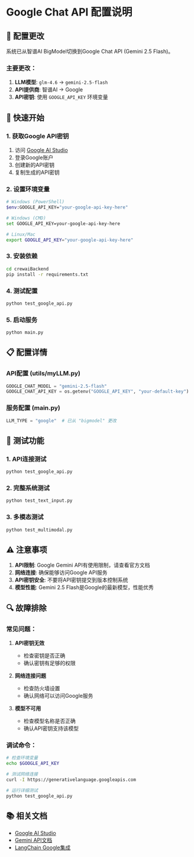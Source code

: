 # Google Chat API 配置说明

## 🔧 配置更改

系统已从智谱AI BigModel切换到Google Chat API (Gemini 2.5 Flash)。

### 主要更改：

1. **LLM模型**: `glm-4.6` → `gemini-2.5-flash`
2. **API提供商**: 智谱AI → Google
3. **API密钥**: 使用 `GOOGLE_API_KEY` 环境变量

## 🚀 快速开始

### 1. 获取Google API密钥

1. 访问 [Google AI Studio](https://makersuite.google.com/app/apikey)
2. 登录Google账户
3. 创建新的API密钥
4. 复制生成的API密钥

### 2. 设置环境变量

```bash
# Windows (PowerShell)
$env:GOOGLE_API_KEY="your-google-api-key-here"

# Windows (CMD)
set GOOGLE_API_KEY=your-google-api-key-here

# Linux/Mac
export GOOGLE_API_KEY="your-google-api-key-here"
```

### 3. 安装依赖

```bash
cd crewaiBackend
pip install -r requirements.txt
```

### 4. 测试配置

```bash
python test_google_api.py
```

### 5. 启动服务

```bash
python main.py
```

## 📋 配置详情

### API配置 (utils/myLLM.py)

```python
GOOGLE_CHAT_MODEL = "gemini-2.5-flash"
GOOGLE_CHAT_API_KEY = os.getenv("GOOGLE_API_KEY", "your-default-key")
```

### 服务配置 (main.py)

```python
LLM_TYPE = "google"  # 已从 "bigmodel" 更改
```

## 🧪 测试功能

### 1. API连接测试
```bash
python test_google_api.py
```

### 2. 完整系统测试
```bash
python test_text_input.py
```

### 3. 多模态测试
```bash
python test_multimodal.py
```

## ⚠️ 注意事项

1. **API限制**: Google Gemini API有使用限制，请查看官方文档
2. **网络连接**: 确保能够访问Google API服务
3. **API密钥安全**: 不要将API密钥提交到版本控制系统
4. **模型性能**: Gemini 2.5 Flash是Google的最新模型，性能优秀

## 🔍 故障排除

### 常见问题：

1. **API密钥无效**
   - 检查密钥是否正确
   - 确认密钥有足够的权限

2. **网络连接问题**
   - 检查防火墙设置
   - 确认网络可以访问Google服务

3. **模型不可用**
   - 检查模型名称是否正确
   - 确认API密钥支持该模型

### 调试命令：

```bash
# 检查环境变量
echo $GOOGLE_API_KEY

# 测试网络连接
curl -I https://generativelanguage.googleapis.com

# 运行详细测试
python test_google_api.py
```

## 📚 相关文档

- [Google AI Studio](https://makersuite.google.com/)
- [Gemini API文档](https://ai.google.dev/docs)
- [LangChain Google集成](https://python.langchain.com/docs/integrations/llms/google_vertex_ai)

